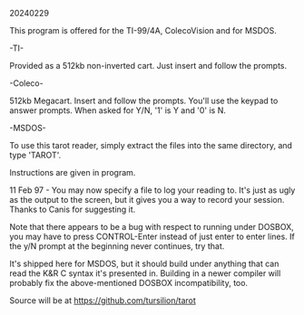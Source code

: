 20240229

This program is offered for the TI-99/4A, ColecoVision and for MSDOS.

-TI-

Provided as a 512kb non-inverted cart. Just insert and follow the prompts.

-Coleco-

512kb Megacart. Insert and follow the prompts. You'll use the keypad to answer prompts. When asked for Y/N, '1' is Y and '0' is N.

-MSDOS-

To use this tarot reader, simply extract the files into the same directory, and type 'TAROT'.

Instructions are given in program.

11 Feb 97 - You may now specify a file to log your reading to. It's just as ugly as the output to the screen,
but it gives you a way to record your session. Thanks to Canis for suggesting it.

Note that there appears to be a bug with respect to running under DOSBOX, you may have to press CONTROL-Enter instead of just enter to enter lines. If the y/N prompt at the beginning never continues, try that.

It's shipped here for MSDOS, but it should build under anything that can read the K&R C syntax it's presented in. Building in a newer compiler will probably fix the above-mentioned DOSBOX incompatibility, too.

Source will be at https://github.com/tursilion/tarot
